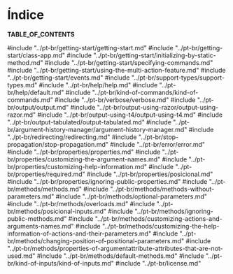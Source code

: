# Índice

____TABLE_OF_CONTENTS____

#include "../pt-br/getting-start/getting-start.md"
#include "../pt-br/getting-start/class-app.md"
#include "../pt-br/getting-start/initializing-by-static-method.md"
#include "../pt-br/getting-start/specifying-commands.md"
#include "../pt-br/getting-start/using-the-multi-action-feature.md"
#include "../pt-br/getting-start/events.md"
#include "../pt-br/support-types/support-types.md"
#include "../pt-br/help/help.md"
#include "../pt-br/help/default.md"
#include "../pt-br/kind-of-commands/kind-of-commands.md"
#include "../pt-br/verbose/verbose.md"
#include "../pt-br/output/output.md"
#include "../pt-br/output-using-razor/output-using-razor.md"
#include "../pt-br/output-using-t4/output-using-t4.md"
#include "../pt-br/output-tabulated/output-tabulated.md"
#include "../pt-br/argument-history-manager/argument-history-manager.md"
#include "../pt-br/redirecting/redirecting.md"
#include "../pt-br/stop-propagation/stop-propagation.md"
#include "../pt-br/error/error.md"
#include "../pt-br/properties/properties.md"
#include "../pt-br/properties/customizing-the-argument-names.md"
#include "../pt-br/properties/customizing-help-information.md"
#include "../pt-br/properties/required.md"
#include "../pt-br/properties/posicional.md"
#include "../pt-br/properties/ignoring-public-properties.md"
#include "../pt-br/methods/methods.md"
#include "../pt-br/methods/methods-without-parameters.md"
#include "../pt-br/methods/optional-parameters.md"
#include "../pt-br/methods/overloads.md"
#include "../pt-br/methods/posicional-inputs.md"
#include "../pt-br/methods/ignoring-public-methods.md"
#include "../pt-br/methods/customizing-actions-and-arguments-names.md"
#include "../pt-br/methods/customizing-the-help-information-of-actions-and-their-parameters.md"
#include "../pt-br/methods/changing-position-of-positional-parameters.md"
#include "../pt-br/methods/properties-of-argumentattribute-attributes-that-are-not-used.md"
#include "../pt-br/methods/default-methods.md"
#include "../pt-br/kind-of-inputs/kind-of-inputs.md"
#include "../pt-br/license.md"